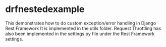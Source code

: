 # drfnestedexample
This demonstrates how to do custom exception/error handling in Django Rest Framework
It is implemented in the utils folder.
Request Throttling has also been implemented in the settings.py file
under the Rest Framework settings.